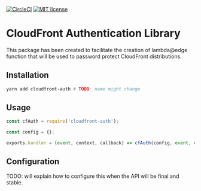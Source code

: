 [![CircleCI](https://circleci.com/gh/Stinkstudios/cloudfront-auth.svg?style=svg&circle-token=4586e5d9e5395a5670a57d17b97850a0e6d916b1)](https://circleci.com/gh/Stinkstudios/cloudfront-auth)
[![MIT license](http://img.shields.io/badge/license-MIT-brightgreen.svg)](http://opensource.org/licenses/MIT)

# CloudFront Authentication Library

This package has been created to facilitate the creation of lambda@edge function that will
be used to password protect CloudFront distributions.

## Installation

  ```bash
  yarn add cloudfront-auth # TODO: name might change
  ```

## Usage

```js
const cfAuth = require('cloudfront-auth');

const config = {};

exports.handler = (event, context, callback) => cfAuth(config, event, callback);
```

## Configuration

TODO: will explain how to configure this when the API will be final and stable.